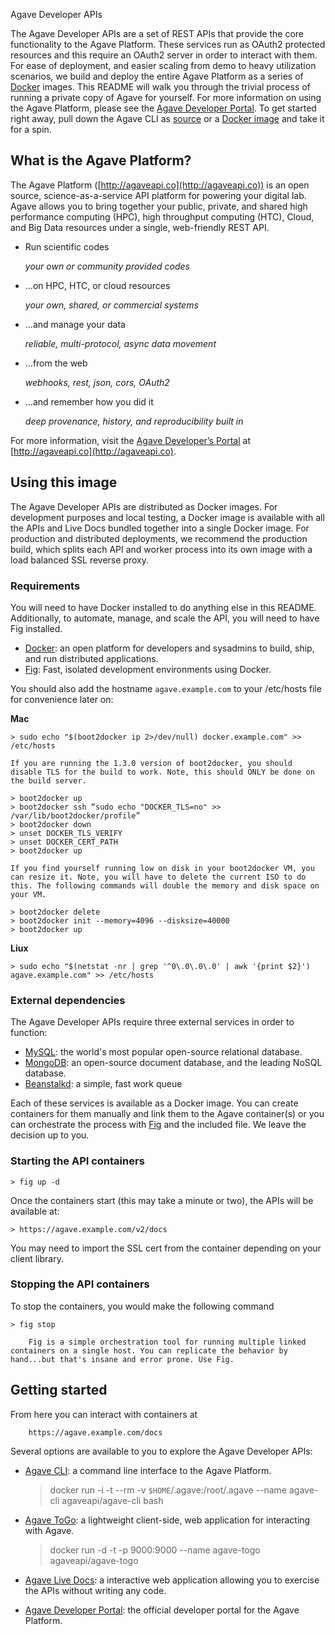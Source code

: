 Agave Developer APIs

The Agave Developer APIs are a set of REST APIs that provide the core functionality to the Agave Platform. These services run as OAuth2 protected resources and this require an OAuth2 server in order to interact with them. For ease of deployment, and easier scaling from demo to heavy utilization scenarios, we build and deploy the entire Agave Platform as a series of [Docker](http://docker.com) images. This README will walk you through the trivial process of running a private copy of Agave for yourself. For more information on using the Agave Platform, please see the [Agave Developer Portal](http://agaveapi.co). To get started right away, pull down the Agave CLI as [source](https://bitbucket.org/taccaci/foundation-cli/) or a [Docker image](https://bitbucket.org/taccaci/foundation-cli/src/master/docker/?at=master) and take it for a spin.

## What is the Agave Platform?

The Agave Platform ([http://agaveapi.co](http://agaveapi.co)) is an open source, science-as-a-service API platform for powering your digital lab. Agave allows you to bring together your public, private, and shared high performance computing (HPC), high throughput computing (HTC), Cloud, and Big Data resources under a single, web-friendly REST API.

* Run scientific codes

  *your own or community provided codes*

* ...on HPC, HTC, or cloud resources

  *your own, shared, or commercial systems*

* ...and manage your data

  *reliable, multi-protocol, async data movement*

* ...from the web

  *webhooks, rest, json, cors, OAuth2*

* ...and remember how you did it

  *deep provenance, history, and reproducibility built in*

For more information, visit the [Agave Developer’s Portal](http://agaveapi.co) at [http://agaveapi.co](http://agaveapi.co).


## Using this image

The Agave Developer APIs are distributed as Docker images. For development purposes and local testing, a Docker image is available with all the APIs and Live Docs bundled together into a single Docker image. For production and distributed deployments, we recommend the production build, which splits each API and worker process into its own image with a load balanced SSL reverse proxy. 

### Requirements

You will need to have Docker installed to do anything else in this README. Additionally, to automate, manage, and scale the API, you will need to have Fig installed.

* [Docker](https://docs.docker.com/installation/#installation): an open platform for developers and sysadmins to build, ship, and run distributed applications.
* [Fig](http://www.fig.sh/install.html): Fast, isolated development environments using Docker.

You should also add the hostname `agave.example.com` to your /etc/hosts file for convenience later on:

**Mac**

	> sudo echo "$(boot2docker ip 2>/dev/null) docker.example.com" >> /etc/hosts
	
	If you are running the 1.3.0 version of boot2docker, you should disable TLS for the build to work. Note, this should ONLY be done on the build server. 
	
	> boot2docker up
	> boot2docker ssh “sudo echo "DOCKER_TLS=no" >> /var/lib/boot2docker/profile”
	> boot2docker down
	> unset DOCKER_TLS_VERIFY
	> unset DOCKER_CERT_PATH
	> boot2docker up
	
	If you find yourself running low on disk in your boot2docker VM, you can resize it. Note, you will have to delete the current ISO to do this. The following commands will double the memory and disk space on your VM.
	
	> boot2docker delete
	> boot2docker init --memory=4096 --disksize=40000 
	> boot2docker up

**Liux**

	> sudo echo "$(netstat -nr | grep '^0\.0\.0\.0' | awk '{print $2}') agave.example.com" >> /etc/hosts

### External dependencies

The Agave Developer APIs require three external services in order to function:

* [MySQL](http://dev.mysql.com/): the world's most popular open-source relational database.
* [MongoDB](http://www.mongodb.org/): an open-source document database, and the leading NoSQL database.
* [Beanstalkd](http://kr.github.io/beanstalkd/): a simple, fast work queue

Each of these services is available as a Docker image. You can create containers for them manually and link them to the Agave container(s) or you can orchestrate the process with [Fig](http://fig.sh) and the included file. We leave the decision up to you.

### Starting the API containers

	> fig up -d

Once the containers start (this may take a minute or two), the APIs will be available at:

	> https://agave.example.com/v2/docs

You may need to import the SSL cert from the container depending on your client library.

### Stopping the API containers

To stop the containers, you would make the following command

	> fig stop

		Fig is a simple orchestration tool for running multiple linked containers on a single host. You can replicate the behavior by hand...but that's insane and error prone. Use Fig.

## Getting started

From here you can interact with containers at 

		https://agave.example.com/docs
		
Several options are available to you to explore the Agave Developer APIs:

* [Agave CLI](https://bitbucket.org/taccaci/foundation-cli/src/master/docker/?at=master): a command line interface to the Agave Platform.

	> docker run -i -t --rm -v `$HOME`/.agave:/root/.agave --name agave-cli agaveapi/agave-cli bash

* [Agave ToGo](https://bitbucket.org/taccaci/agave-togo): a lightweight client-side, web application for interacting with Agave.

	> docker run -d -t -p 9000:9000 --name agave-togo agaveapi/agave-togo

* [Agave Live Docs](https://agave.example.com/v2/docs/): a interactive web application allowing you to exercise the APIs without writing any code.

* [Agave Developer Portal](https://agaveapi.co/documentation): the official developer portal for the Agave Platform.
